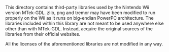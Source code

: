 This directory contains third-party libraries used by the Nintendo Wii version MTek-GDL. zlib, png and tremor may have been modified to run properly on the Wii as it runs on big-endian PowerPC architecture. The libraries included within this library are not meant to be used anywhere else other than with MTek-GDL. Instead, acquire the original sources of the libraries from their official websites.

All the licenses of the aforementioned libraries are not modified in any way.